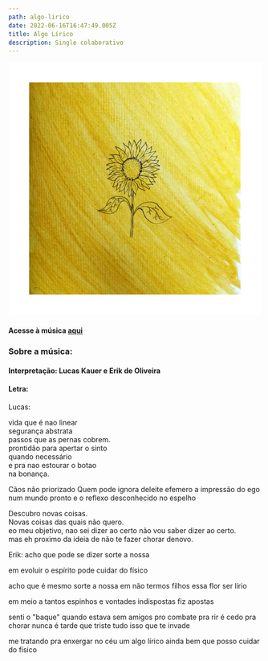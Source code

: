 ```yaml
---
path: algo-lirico
date: 2022-06-16T16:47:49.005Z
title: Algo Lírico
description: Single colaborativo
---
```

![Capa](content/assets/algo-lirico.png "Capa")

#### Acesse à música [aqui](https://www.youtube.com/watch?v=R75M31NU1f4)

### Sobre a música:

#### Interpretação: Lucas Kauer e Erik de Oliveira

#### Letra:

Lucas:


vida que é  nao linear  
segurança abstrata  
passos que as pernas cobrem.  
prontidão para apertar o sinto  
quando necessário  
e pra nao estourar o botao  
na bonança.
        
Cãos não priorizado
Quem pode ignora
deleite efemero
a impressão do ego num mundo pronto
e o reflexo desconhecido no espelho
        
Descubro novas coisas.  
Novas coisas das quais não quero.    
eo  meu objetivo, nao sei dizer ao certo
não vou saber dizer ao certo.  
mas eh proximo da ideia
de não te fazer chorar denovo.  

Erik:
acho que pode 
se dizer
sorte a nossa

em evoluir o espírito
pode cuidar do físico

acho que é mesmo
sorte a nossa
em não termos filhos
essa flor ser lírio 
    
em meio a tantos espinhos
e vontades indispostas
fiz apostas

senti o "baque"
quando estava sem amigos
pro combate 
pra rir é cedo 
pra chorar nunca é tarde
que triste tudo isso que te invade

me tratando pra enxergar no céu 
um algo lírico
ainda bem que posso cuidar do físico